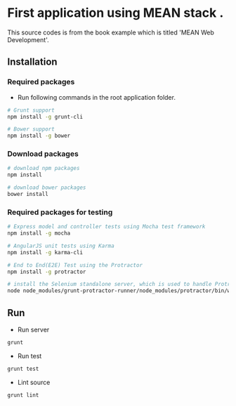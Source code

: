 # First application using MEAN stack .
This source codes is from the book example which is titled 'MEAN Web Development'.

## Installation

### Required packages
- Run following commands in the root application folder.

```bash
# Grunt support
npm install -g grunt-cli

# Bower support
npm install -g bower
```

### Download packages
```bash
# download npm packages
npm install

# download bower packages
bower install
```

### Required packages for testing

```bash
# Express model and controller tests using Mocha test framework
npm install -g mocha

# AngularJS unit tests using Karma
npm install -g karma-cli

# End to End(E2E) Test using the Protractor
npm install -g protractor

# install the Selenium standalone server, which is used to handle Protractor's tests.
node node_modules/grunt-protractor-runner/node_modules/protractor/bin/webdriver-manager update
```

## Run

- Run server
```bash
grunt
```

- Run test
```bash
grunt test
```

- Lint source
```bash
grunt lint
```
